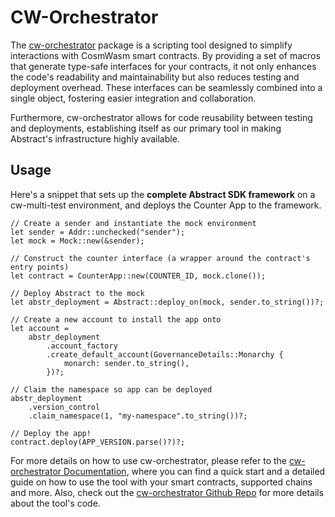 # CW-Orchestrator

The <a href="https://github.com/AbstractSDK/cw-orchestrator" target="_blank">cw-orchestrator</a> package is a scripting
tool designed to simplify interactions with CosmWasm smart contracts. By providing a set of macros that generate
type-safe interfaces for your contracts, it not only enhances the code's readability and maintainability but also
reduces testing and deployment overhead. These interfaces can be seamlessly combined into a single object, fostering
easier integration and collaboration.

Furthermore, cw-orchestrator allows for code reusability between testing and deployments, establishing itself as our
primary tool in making Abstract's infrastructure highly available.

## Usage

Here's a snippet that sets up the **complete Abstract SDK framework** on a cw-multi-test environment, and deploys the
Counter App to the framework.

```rust,no_run
// Create a sender and instantiate the mock environment
let sender = Addr::unchecked("sender");
let mock = Mock::new(&sender);

// Construct the counter interface (a wrapper around the contract's entry points)
let contract = CounterApp::new(COUNTER_ID, mock.clone());

// Deploy Abstract to the mock
let abstr_deployment = Abstract::deploy_on(mock, sender.to_string())?;

// Create a new account to install the app onto
let account =
    abstr_deployment
        .account_factory
        .create_default_account(GovernanceDetails::Monarchy {
            monarch: sender.to_string(),
        })?;

// Claim the namespace so app can be deployed
abstr_deployment
    .version_control
    .claim_namespace(1, "my-namespace".to_string())?;

// Deploy the app!
contract.deploy(APP_VERSION.parse()?)?;
```

For more details on how to use cw-orchestrator, please refer to
the <a href="https://orchestrator.abstract.money/" target="_blank">cw-orchestrator Documentation</a>, where you can find
a quick start and a detailed guide on how to use the tool with your smart contracts, supported chains and more. Also,
check out the <a href="https://github.com/AbstractSDK/cw-orchestrator" target="_blank">cw-orchestrator Github Repo</a>
for more details about the tool's code.